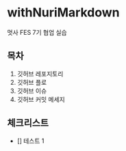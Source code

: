 # withNuriMarkdown
멋사 FES 7기 협업 실습

## 목차
1. 깃허브 레포지토리
2. 깃허브 플로
3. 깃허브 이슈
4. 깃허브 커밋 메세지

## 체크리스트
- [] 테스트 1
